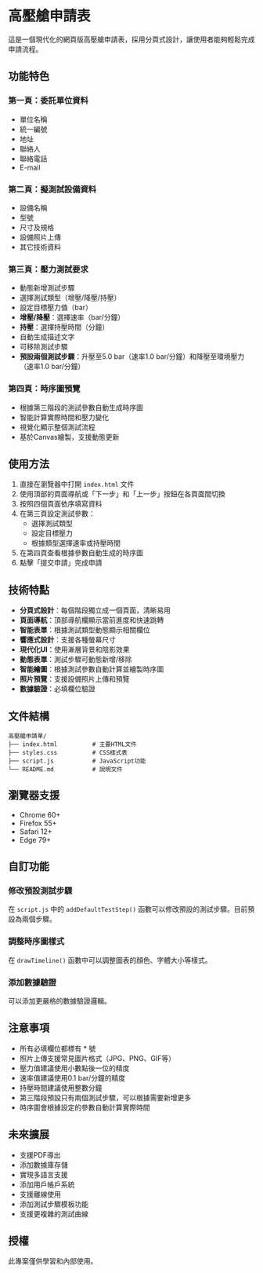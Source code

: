 # 高壓艙申請表

這是一個現代化的網頁版高壓艙申請表，採用分頁式設計，讓使用者能夠輕鬆完成申請流程。

## 功能特色

### 第一頁：委託單位資料
- 單位名稱
- 統一編號
- 地址
- 聯絡人
- 聯絡電話
- E-mail

### 第二頁：擬測試設備資料
- 設備名稱
- 型號
- 尺寸及規格
- 設備照片上傳
- 其它技術資料

### 第三頁：壓力測試要求
- 動態新增測試步驟
- 選擇測試類型（增壓/降壓/持壓）
- 設定目標壓力值（bar）
- **增壓/降壓**：選擇速率（bar/分鐘）
- **持壓**：選擇持壓時間（分鐘）
- 自動生成描述文字
- 可移除測試步驟
- **預設兩個測試步驟**：升壓至5.0 bar（速率1.0 bar/分鐘）和降壓至環境壓力（速率1.0 bar/分鐘）

### 第四頁：時序圖預覽
- 根據第三階段的測試參數自動生成時序圖
- 智能計算實際時間和壓力變化
- 視覺化顯示整個測試流程
- 基於Canvas繪製，支援動態更新

## 使用方法

1. 直接在瀏覽器中打開 `index.html` 文件
2. 使用頂部的頁面導航或「下一步」和「上一步」按鈕在各頁面間切換
3. 按照四個頁面依序填寫資料
4. 在第三頁設定測試參數：
   - 選擇測試類型
   - 設定目標壓力
   - 根據類型選擇速率或持壓時間
5. 在第四頁查看根據參數自動生成的時序圖
6. 點擊「提交申請」完成申請

## 技術特點

- **分頁式設計**：每個階段獨立成一個頁面，清晰易用
- **頁面導航**：頂部導航欄顯示當前進度和快速跳轉
- **智能表單**：根據測試類型動態顯示相關欄位
- **響應式設計**：支援各種螢幕尺寸
- **現代化UI**：使用漸層背景和陰影效果
- **動態表單**：測試步驟可動態新增/移除
- **智能繪圖**：根據測試參數自動計算並繪製時序圖
- **照片預覽**：支援設備照片上傳和預覽
- **數據驗證**：必填欄位驗證

## 文件結構

```
高壓艙申請單/
├── index.html          # 主要HTML文件
├── styles.css          # CSS樣式表
├── script.js           # JavaScript功能
└── README.md           # 說明文件
```

## 瀏覽器支援

- Chrome 60+
- Firefox 55+
- Safari 12+
- Edge 79+

## 自訂功能

### 修改預設測試步驟
在 `script.js` 中的 `addDefaultTestStep()` 函數可以修改預設的測試步驟。目前預設為兩個步驟。

### 調整時序圖樣式
在 `drawTimeline()` 函數中可以調整圖表的顏色、字體大小等樣式。

### 添加數據驗證
可以添加更嚴格的數據驗證邏輯。

## 注意事項

- 所有必填欄位都標有 * 號
- 照片上傳支援常見圖片格式（JPG、PNG、GIF等）
- 壓力值建議使用小數點後一位的精度
- 速率值建議使用0.1 bar/分鐘的精度
- 持壓時間建議使用整數分鐘
- 第三階段預設只有兩個測試步驟，可以根據需要新增更多
- 時序圖會根據設定的參數自動計算實際時間

## 未來擴展

- 支援PDF導出
- 添加數據庫存儲
- 實現多語言支援
- 添加用戶帳戶系統
- 支援離線使用
- 添加測試步驟模板功能
- 支援更複雜的測試曲線

## 授權

此專案僅供學習和內部使用。

